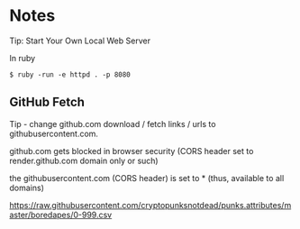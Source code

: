 # Notes


Tip:  Start Your Own Local Web Server


In ruby

```
$ ruby -run -e httpd . -p 8080
```



## GitHub Fetch

Tip - change github.com  download / fetch links / urls
to githubusercontent.com.

github.com gets blocked in browser security (CORS header set
to  render.github.com domain only or such)

the githubusercontent.com  (CORS header) is set to * (thus, available to all domains)

<https://raw.githubusercontent.com/cryptopunksnotdead/punks.attributes/master/boredapes/0-999.csv>





